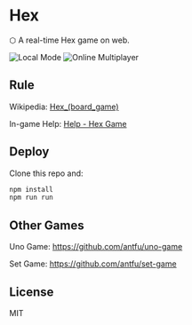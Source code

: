 # Hex

⬡ A real-time Hex game on web.

![Local Mode](https://img.shields.io/badge/local-beta-yellow.svg)
![Online Multiplayer](https://img.shields.io/badge/online-beta-yellow.svg)

## Rule

Wikipedia: [Hex_(board_game)][1]

In-game Help: [Help - Hex Game](https://hex.antnf.com/help)

## Deploy

Clone this repo and:

```sh
npm install
npm run run
```

## Other Games
Uno Game: https://github.com/antfu/uno-game

Set Game: https://github.com/antfu/set-game

## License

MIT

[1]: https://en.wikipedia.org/wiki/Hex_(board_game)
